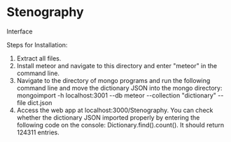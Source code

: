 # Stenography
 Interface

Steps for Installation:

1. Extract all files.
2. Install meteor and navigate to this directory and enter "meteor" in the command line.
3. Navigate to the directory of mongo programs and run the following command line and move the dictionary JSON
   into the mongo directory: mongoimport -h localhost:3001 --db meteor --collection "dictionary" --file dict.json
4. Access the web app at localhost:3000/Stenography. You can check whether the dictionary JSON imported properly
   by entering the following code on the console: Dictionary.find().count(). It should return 124311 entries.